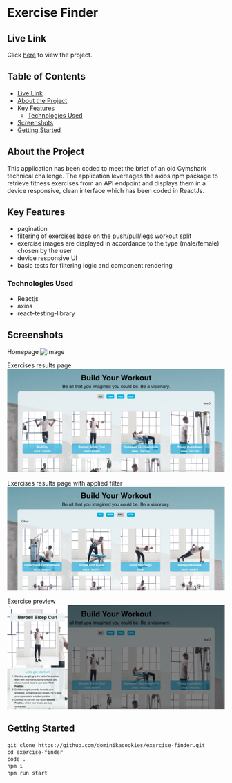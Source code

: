 <h1>Exercise Finder</h1>

## Live Link

Click [here](https://build-your-workout.herokuapp.com/) to view the project.

<h2> Table of Contents </h2>

- [Live Link](#live-link)
- [About the Project](#about-the-project)
- [Key Features](#key-features)
  - [Technologies Used](#technologies-used)
- [Screenshots](#screenshots)
- [Getting Started](#getting-started)

## About the Project

This application has been coded to meet the brief of an old Gymshark technical challenge.
The application levereages the axios npm package to retrieve fitness exercises from an API endpoint and displays them in a device responsive, clean interface which has been coded in ReactJs.

## Key Features

- pagination
- filtering of exercises base on the push/pull/legs workout split
- exercise images are displayed in accordance to the type (male/female) chosen by the user
- device responsive UI
- basic tests for filtering logic and component rendering

### Technologies Used

- Reactjs
- axios
- react-testing-library

## Screenshots

Homepage
![image](./src/images/readme/homepage.png)

Exercises results page
![image](./src/images/readme/exercise-page.png)

Exercises results page with applied filter
![image](./src/images/readme/exercise-page-filtered.png)

Exercise preview
![image](./src/images/readme/exercise-preview.png)

## Getting Started

```
git clone https://github.com/dominikacookies/exercise-finder.git
cd exercise-finder
code .
npm i
npm run start
```
